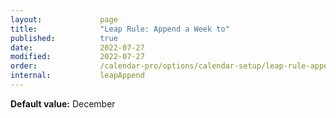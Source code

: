 ```yaml
---
layout:             page
title:              "Leap Rule: Append a Week to"
published:          true
date:               2022-07-27
modified:           2022-07-27
order:              /calendar-pro/options/calendar-setup/leap-rule-append-a-week-to
internal:           leapAppend
---
```


**Default value:** December